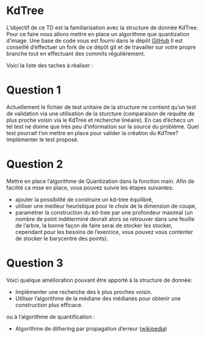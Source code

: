 # KdTree

L’objectif de ce TD est la familiarisation avec la structure de donnée KdTree.
Pour ce faire nous allons mettre en place un algorithme que quantization
d’image.
Une base de code vous est fourni dans le dépôt [GitHub](https://github.com/czanni/KdTree)
Il est conseillé d’effectuer un fork de ce dépôt git et de travailler sur votre
propre branche tout en effectuant des commits régulièrement.

Voici la liste des taches à réaliser :

# Question 1

Actuellement le fichier de test unitaire de la structure ne contient qu’un 
test de validation via une utilisation de la sturcture (comparaison de requête
de plus proche voisin via le KdTree et recherche linéaire). En cas
d’échecs un tel test ne donne que très peu d’information sur la source du problème.
Quel test pourrait t’on mettre en place pour valider la création du KdTree? 
Implémenter le test proposé.

# Question 2

Mettre en place l’algorithme de Quantization dans la fonction main. 
Afin de facilité ca mise en place, vous pouvez suivre les étapes suivantes:
- ajouter la possibilité de construire un kd-tree équilibré,
- utiliser une meilleur heuristique pour le choix de la dimension de coupe,
- paramétrer la construction du kd-tree par une profondeur maximal (un nombre de point
indéterminé devrait alors se retrouver dans une feuille de l’arbre, la bonne façon de faire serai de stocker les stocker, cependant pour les besoins de l’exercice, vous pouvez vous contenter de stocker le barycentre des points).

# Question 3

Voici quelque amélioration pouvant être apporté à la structure de donnée:
- Implémenter une recherche des k plus proches voisin.
- Utiliser l’algorithme de la médiane des médianes pour obtenir une
	construction plus efficace.

ou à l’algorithme de quantification :
- Algorithme de dithering par propagation d’erreur ([wikipedia](https://en.wikipedia.org/wiki/Floyd–Steinberg_dithering))
